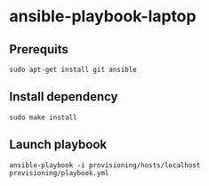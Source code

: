 # ansible-playbook-laptop

## Prerequits

    sudo apt-get install git ansible

## Install dependency

    sudo make install

## Launch playbook

    ansible-playbook -i provisioning/hosts/localhost provisioning/playbook.yml
